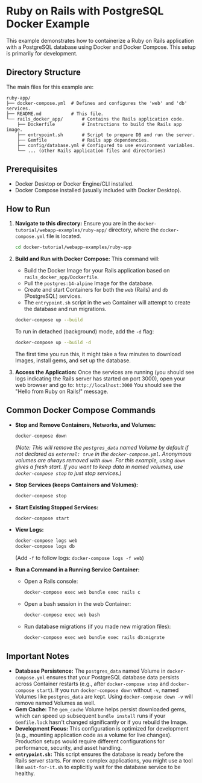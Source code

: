 # Ruby on Rails with PostgreSQL Docker Example

This example demonstrates how to containerize a Ruby on Rails application with a PostgreSQL database using Docker and Docker Compose. This setup is primarily for development.

## Directory Structure

The main files for this example are:

```
ruby-app/
├── docker-compose.yml  # Defines and configures the 'web' and 'db' services.
├── README.md           # This file.
└── rails_docker_app/       # Contains the Rails application code.
    ├── Dockerfile          # Instructions to build the Rails app image.
    ├── entrypoint.sh       # Script to prepare DB and run the server.
    ├── Gemfile             # Rails app dependencies.
    ├── config/database.yml # Configured to use environment variables.
    └── ... (other Rails application files and directories)
```

## Prerequisites

*   Docker Desktop or Docker Engine/CLI installed.
*   Docker Compose installed (usually included with Docker Desktop).

## How to Run

1.  **Navigate to this directory:**
    Ensure you are in the `docker-tutorial/webapp-examples/ruby-app/` directory, where the `docker-compose.yml` file is located.
    ```bash
    cd docker-tutorial/webapp-examples/ruby-app
    ```

2.  **Build and Run with Docker Compose:**
    This command will:
    *   Build the Docker Image for your Rails application based on `rails_docker_app/Dockerfile`.
    *   Pull the `postgres:14-alpine` Image for the database.
    *   Create and start Containers for both the `web` (Rails) and `db` (PostgreSQL) services.
    *   The `entrypoint.sh` script in the `web` Container will attempt to create the database and run migrations.

    ```bash
    docker-compose up --build
    ```
    To run in detached (background) mode, add the `-d` flag:
    ```bash
    docker-compose up --build -d
    ```
    The first time you run this, it might take a few minutes to download Images, install gems, and set up the database.

3.  **Access the Application:**
    Once the services are running (you should see logs indicating the Rails server has started on port 3000), open your web browser and go to:
    `http://localhost:3000`
    You should see the "Hello from Ruby on Rails!" message.

## Common Docker Compose Commands

*   **Stop and Remove Containers, Networks, and Volumes:**
    ```bash
    docker-compose down
    ```
    *(Note: This will remove the `postgres_data` named Volume by default if not declared as `external: true` in the `docker-compose.yml`. Anonymous volumes are always removed with `down`. For this example, using `down` gives a fresh start. If you want to keep data in named volumes, use `docker-compose stop` to just stop services.)*
*   **Stop Services (keeps Containers and Volumes):**
    ```bash
    docker-compose stop
    ```
*   **Start Existing Stopped Services:**
    ```bash
    docker-compose start
    ```
*   **View Logs:**
    ```bash
    docker-compose logs web
    docker-compose logs db
    ```
    (Add `-f` to follow logs: `docker-compose logs -f web`)

*   **Run a Command in a Running Service Container:**
    *   Open a Rails console:
        ```bash
        docker-compose exec web bundle exec rails c
        ```
    *   Open a bash session in the web Container:
        ```bash
        docker-compose exec web bash
        ```
    *   Run database migrations (if you made new migration files):
        ```bash
        docker-compose exec web bundle exec rails db:migrate
        ```

## Important Notes

*   **Database Persistence:** The `postgres_data` named Volume in `docker-compose.yml` ensures that your PostgreSQL database data persists across Container restarts (e.g., after `docker-compose stop` and `docker-compose start`). If you run `docker-compose down` without `-v`, named Volumes like `postgres_data` are kept. Using `docker-compose down -v` will remove named Volumes as well.
*   **Gem Cache:** The `gem_cache` Volume helps persist downloaded gems, which can speed up subsequent `bundle install` runs if your `Gemfile.lock` hasn't changed significantly or if you rebuild the Image.
*   **Development Focus:** This configuration is optimized for development (e.g., mounting application code as a volume for live changes). Production setups would require different configurations for performance, security, and asset handling.
*   **`entrypoint.sh`:** This script ensures the database is ready before the Rails server starts. For more complex applications, you might use a tool like `wait-for-it.sh` to explicitly wait for the database service to be healthy.
